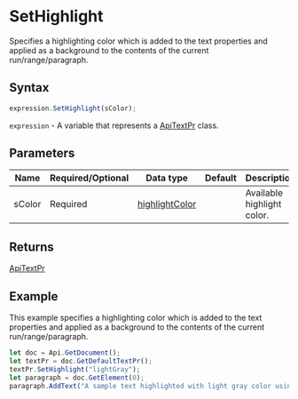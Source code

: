 # SetHighlight

Specifies a highlighting color which is added to the text properties and applied as a background to the contents of the current run/range/paragraph.

## Syntax

```javascript
expression.SetHighlight(sColor);
```

`expression` - A variable that represents a [ApiTextPr](../ApiTextPr.md) class.

## Parameters

| **Name** | **Required/Optional** | **Data type** | **Default** | **Description** |
| ------------- | ------------- | ------------- | ------------- | ------------- |
| sColor | Required | [highlightColor](../../Enumeration/highlightColor.md) |  | Available highlight color. |

## Returns

[ApiTextPr](../../ApiTextPr/ApiTextPr.md)

## Example

This example specifies a highlighting color which is added to the text properties and applied as a background to the contents of the current run/range/paragraph.

```javascript editor-
let doc = Api.GetDocument();
let textPr = doc.GetDefaultTextPr();
textPr.SetHighlight("lightGray");
let paragraph = doc.GetElement(0);
paragraph.AddText("A sample text highlighted with light gray color using the text properties.");
```
